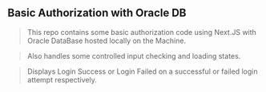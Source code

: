 ## Basic Authorization with Oracle DB

> This repo contains some basic authorization code using Next.JS with Oracle DataBase hosted locally on the Machine.

> Also handles some controlled input checking and loading states.

> Displays Login Success or Login Failed on a successful or failed login attempt respectively.
